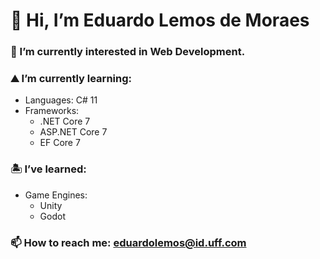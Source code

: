 # 👋 Hi, I’m Eduardo Lemos de Moraes

### 👀 I’m currently interested in Web Development.

### ⛰️ I’m currently learning:
- Languages: C# 11
- Frameworks:  
  - .NET Core 7
  - ASP.NET Core 7
  - EF Core 7

### 🏝️ I’ve learned:
- Game Engines: 
  - Unity
  - Godot
  
### 📫 How to reach me: eduardolemos@id.uff.com
